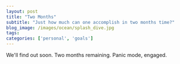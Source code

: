 ```yaml
---
layout: post
title: "Two Months"
subtitle: "Just how much can one accomplish in two months time?"
blog_image: /images/ocean/splash_dive.jpg
tags:
categories: ['personal', 'goals']
---
```


We'll find out soon. Two months remaining. Panic mode, engaged.
